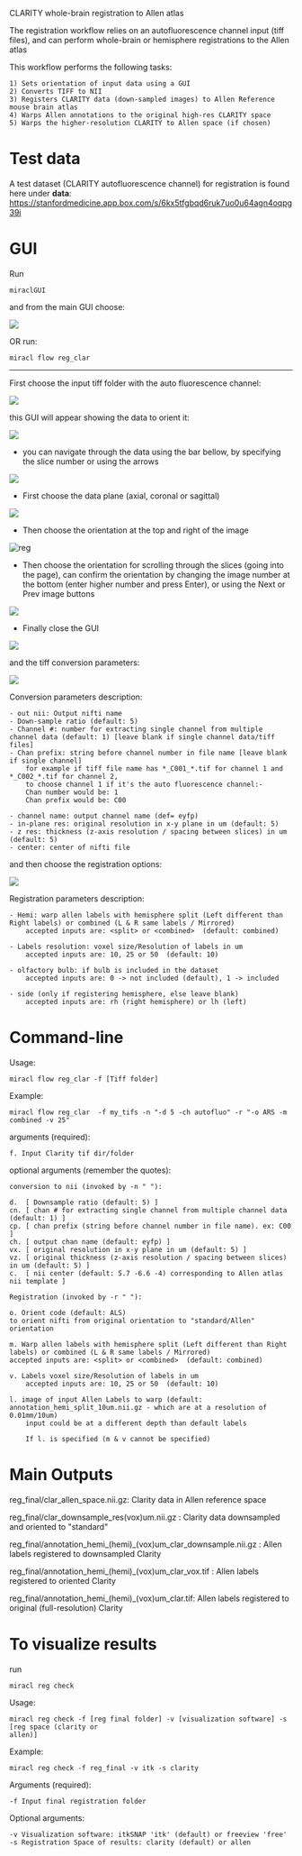 CLARITY whole-brain registration to Allen atlas

The registration workflow relies on an autofluorescence channel input (tiff files),
and can perform whole-brain or hemisphere registrations to the Allen atlas

This workflow performs the following tasks:

    1) Sets orientation of input data using a GUI
    2) Converts TIFF to NII
	3) Registers CLARITY data (down-sampled images) to Allen Reference mouse brain atlas
	4) Warps Allen annotations to the original high-res CLARITY space
	5) Warps the higher-resolution CLARITY to Allen space (if chosen)

# Test data
A test dataset (CLARITY autofluorescence channel) for registration is found here under **data**:
https://stanfordmedicine.app.box.com/s/6kx5tfgbqd6ruk7uo0u64agn4oqpg39i

# GUI

Run

    miraclGUI

and from the main GUI choose:

![](reg0.png)

OR run:

    miracl flow reg_clar

---

First choose the input tiff folder with the auto fluorescence channel:

![](../tiff_to_nii/tiff_to_nii2.png)

this GUI will appear showing the data to orient it:

![](reg1.png)

* you can navigate through the data using the bar bellow, by specifying the slice number
or using the arrows

![](reg2.png)

* First choose the data plane (axial, coronal or sagittal)

![](reg3.png)

* Then choose the orientation at the top and right of the image

![reg](reg4.png)

* Then choose the orientation for scrolling through the slices (going into the page),
can confirm the orientation by changing the image number at the bottom (enter higher number and press Enter),
or using the Next or Prev image buttons

![](reg5.png)

* Finally close the GUI

![](reg6.png)

and the tiff conversion parameters:

![](reg7.png)

Conversion parameters description:

    - out nii: Output nifti name
    - Down-sample ratio (default: 5)
    - Channel #: number for extracting single channel from multiple channel data (default: 1) [leave blank if single channel data/tiff files]
    - Chan prefix: string before channel number in file name [leave blank if single channel]
        for example if tiff file name has *_C001_*.tif for channel 1 and *_C002_*.tif for channel 2,
        to choose channel 1 if it's the auto fluorescence channel:-
        Chan number would be: 1
        Chan prefix would be: C00

    - channel name: output channel name (def= eyfp)
    - in-plane res: original resolution in x-y plane in um (default: 5)
    - z res: thickness (z-axis resolution / spacing between slices) in um (default: 5)
    - center: center of nifti file
and then choose the registration options:

![](reg8.png)

Registration parameters description:

    - Hemi: warp allen labels with hemisphere split (Left different than Right labels) or combined (L & R same labels / Mirrored)
        accepted inputs are: <split> or <combined>  (default: combined)

    - Labels resolution: voxel size/Resolution of labels in um
        accepted inputs are: 10, 25 or 50  (default: 10)

    - olfactory bulb: if bulb is included in the dataset
        accepted inputs are: 0 -> not included (default), 1 -> included

    - side (only if registering hemisphere, else leave blank)
        accepted inputs are: rh (right hemisphere) or lh (left)


# Command-line

Usage:

    miracl flow reg_clar -f [Tiff folder]

Example:

    miracl flow reg_clar  -f my_tifs -n "-d 5 -ch autofluo" -r "-o ARS -m combined -v 25"

arguments (required):

    f. Input Clarity tif dir/folder

optional arguments (remember the quotes):

    conversion to nii (invoked by -n " "):

    d.  [ Downsample ratio (default: 5) ]
    cn. [ chan # for extracting single channel from multiple channel data (default: 1) ]
    cp. [ chan prefix (string before channel number in file name). ex: C00 ]
    ch. [ output chan name (default: eyfp) ]
    vx. [ original resolution in x-y plane in um (default: 5) ]
    vz. [ original thickness (z-axis resolution / spacing between slices) in um (default: 5) ]
    c.  [ nii center (default: 5.7 -6.6 -4) corresponding to Allen atlas nii template ]

    Registration (invoked by -r " "):

    o. Orient code (default: ALS)
    to orient nifti from original orientation to "standard/Allen" orientation

    m. Warp allen labels with hemisphere split (Left different than Right labels) or combined (L & R same labels / Mirrored)
    accepted inputs are: <split> or <combined>  (default: combined)

    v. Labels voxel size/Resolution of labels in um
        accepted inputs are: 10, 25 or 50  (default: 10)

    l. image of input Allen Labels to warp (default: annotation_hemi_split_10um.nii.gz - which are at a resolution of 0.01mm/10um)
        input could be at a different depth than default labels

        If l. is specified (m & v cannot be specified)


# Main Outputs

reg_final/clar_allen_space.nii.gz: Clarity data in Allen reference space

reg_final/clar_downsample_res(vox)um.nii.gz : Clarity data downsampled and oriented to "standard"

reg_final/annotation_hemi_(hemi)_(vox)um_clar_downsample.nii.gz : Allen labels registered to downsampled Clarity

reg_final/annotation_hemi_(hemi)_(vox)um_clar_vox.tif : Allen labels registered to oriented Clarity

reg_final/annotation_hemi_(hemi)_(vox)um_clar.tif: Allen labels registered to original (full-resolution) Clarity


# To visualize results

run

    miracl reg check

Usage:

    miracl reg check -f [reg final folder] -v [visualization software] -s [reg space (clarity or
    allen)]

Example:

    miracl reg check -f reg_final -v itk -s clarity

Arguments (required):

    -f Input final registration folder

Optional arguments:

    -v Visualization software: itkSNAP 'itk' (default) or freeview 'free'
    -s Registration Space of results: clarity (default) or allen
